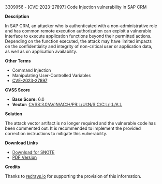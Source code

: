 3309056 - [CVE-2023-27897] Code Injection vulnerability in SAP CRM

**Description**

In SAP CRM, an attacker who is authenticated with a non-administrative role and has common remote execution authorization can exploit a vulnerable interface to execute application functions beyond their permitted actions. Depending on the function executed, the attack may have limited impacts on the confidentiality and integrity of non-critical user or application data, as well as on application availability.

**Other Terms**

- Command Injection
- Manipulating User-Controlled Variables
- [CVE-2023-27897](https://www.cve.org/CVERecord?id=CVE-2023-27897)

**CVSS Score**

- **Base Score:** 6.0
- **Vector:** [CVSS:3.0/AV:N/AC:H/PR:L/UI:N/S:C/C:L/I:L/A:L](https://nvd.nist.gov/vuln-metrics/cvss/v3-calculator)

**Solution**

The attack vector artifact is no longer required and the vulnerable code has been commented out. It is recommended to implement the provided correction instructions to mitigate this vulnerability.

**Download Links**

- [Download for SNOTE](https://notesdownloads.sap.com/note/0040000000433812023)
- [PDF Version](https://userapps.support.sap.com/sap/support/sfm/notes/print/0003309056?language=en-US&token=F31982A01E5627443AAB8A334DF96DE0)

**Credits**

Thanks to [redrays.io](https://redrays.io) for supporting the provision of this information.